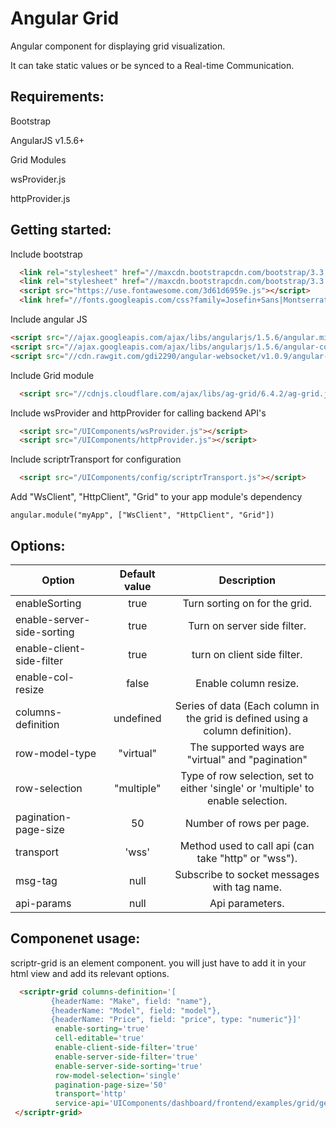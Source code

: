 # Angular Grid 
 
  Angular component for displaying grid visualization.
  
  It can take static values or be synced to a Real-time Communication. 

## Requirements:

  Bootstrap
  
  AngularJS v1.5.6+
  
  Grid Modules
  
  wsProvider.js
  
  httpProvider.js
  
## Getting started:

  Include bootstrap
   
  ```html
    <link rel="stylesheet" href="//maxcdn.bootstrapcdn.com/bootstrap/3.3.7/css/bootstrap.min.css" integrity="sha384-BVYiiSIFeK1dGmJRAkycuHAHRg32OmUcww7on3RYdg4Va+PmSTsz/K68vbdEjh4u" crossorigin="anonymous">
    <link rel="stylesheet" href="//maxcdn.bootstrapcdn.com/bootstrap/3.3.7/css/bootstrap-theme.min.css" integrity="sha384-rHyoN1iRsVXV4nD0JutlnGaslCJuC7uwjduW9SVrLvRYooPp2bWYgmgJQIXwl/Sp" crossorigin="anonymous">
    <script src="https://use.fontawesome.com/3d61d6959e.js"></script>
    <link href="//fonts.googleapis.com/css?family=Josefin+Sans|Montserrat" rel="stylesheet">
  ```

  Include angular JS
  
  ```html
  <script src="//ajax.googleapis.com/ajax/libs/angularjs/1.5.6/angular.min.js"></script>
  <script src="//ajax.googleapis.com/ajax/libs/angularjs/1.5.6/angular-cookies.js"></script>
  <script src="//cdn.rawgit.com/gdi2290/angular-websocket/v1.0.9/angular-websocket.min.js"></script>
  ```

  Include Grid module
   
  ```html
    <script src="//cdnjs.cloudflare.com/ajax/libs/ag-grid/6.4.2/ag-grid.js?ignore=notused36"></script>
  ```

  Include wsProvider and httpProvider for calling backend API's
  
  ```html
    <script src="/UIComponents/wsProvider.js"></script>
    <script src="/UIComponents/httpProvider.js"></script>
  ```
  
  Include scriptrTransport for configuration
  
  ```html
    <script src="/UIComponents/config/scriptrTransport.js"></script>
  ```
  
  Add "WsClient", "HttpClient", "Grid" to your app module's dependency
  
  ```
  angular.module("myApp", ["WsClient", "HttpClient", "Grid"])
  ```
  
## Options:

| Option        | Default value   | Description   |
| ------------- |:-------------:|:-------------:|
  enableSorting     | true	 |Turn sorting on for the grid.
  enable-server-side-sorting  | true | Turn on server side filter.
  enable-client-side-filter     | true	 | turn on client side filter.
  enable-col-resize       | false    | Enable column resize.
  columns-definition       | undefined  | 	Series of data (Each column in the grid is defined using a column definition).
  row-model-type       | "virtual"   | 	The supported ways are "virtual" and "pagination"	
  row-selection       | "multiple"    | 	Type of row selection, set to either 'single' or 'multiple' to enable selection.	
  pagination-page-size       | 50    | 	Number of rows per page.	
  transport |  'wss'     | 	Method used to call api (can take "http" or "wss").	 
  msg-tag   | null      | 	Subscribe to socket messages with tag name.		     
  api-params  | null      | 	Api parameters.  					
  
  
## Componenet usage:

scriptr-grid is an element component. you will just have to add it in your html view and add its relevant options.

 ```html
   <scriptr-grid columns-definition='[
          {headerName: "Make", field: "name"},
          {headerName: "Model", field: "model"},
          {headerName: "Price", field: "price", type: "numeric"}]' 
           enable-sorting='true'
           cell-editable='true'
           enable-client-side-filter='true'
           enable-server-side-filter='true' 
           enable-server-side-sorting='true'
           row-model-selection='single'
           pagination-page-size='50'
           transport='http' 
           service-api='UIComponents/dashboard/frontend/examples/grid/getCarsInfo'>
  </scriptr-grid>
  ```
